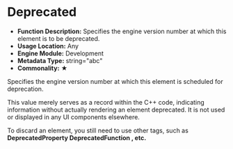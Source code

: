 # Deprecated

- **Function Description:** Specifies the engine version number at which this element is to be deprecated.
- **Usage Location:** Any
- **Engine Module:** Development
- **Metadata Type:** string="abc"
- **Commonality:** ★

Specifies the engine version number at which this element is scheduled for deprecation.

This value merely serves as a record within the C++ code, indicating information without actually rendering an element deprecated. It is not used or displayed in any UI components elsewhere.

To discard an element, you still need to use other tags, such as **DeprecatedProperty DeprecatedFunction , etc.**